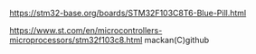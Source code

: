 https://stm32-base.org/boards/STM32F103C8T6-Blue-Pill.html

https://www.st.com/en/microcontrollers-microprocessors/stm32f103c8.html
mackan(C)github
